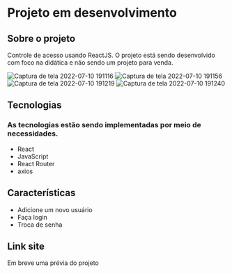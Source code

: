 # Projeto em desenvolvimento

## Sobre o projeto
Controle de acesso usando ReactJS. O projeto está sendo desenvolvido com foco na didática e não sendo um projeto para venda.

![Captura de tela 2022-07-10 191116](https://user-images.githubusercontent.com/60937902/178163981-c69311a0-9116-4bf1-ba49-7e24d0eeab50.png)
![Captura de tela 2022-07-10 191156](https://user-images.githubusercontent.com/60937902/178163982-4c61a211-a478-4cac-b858-db04b86a895c.png)
![Captura de tela 2022-07-10 191219](https://user-images.githubusercontent.com/60937902/178163984-c5263741-ae34-42ff-a34f-2651972c7921.png)
![Captura de tela 2022-07-10 191240](https://user-images.githubusercontent.com/60937902/178163988-7c1ce8cb-010c-4b50-861d-022dda99d4c9.png)

## Tecnologias
### As tecnologias estão sendo implementadas por meio de necessidades.

- React
- JavaScript
- React Router
- axios

## Características

- Adicione um novo usuário
- Faça login
- Troca de senha

## Link site 
Em breve uma prévia do projeto

